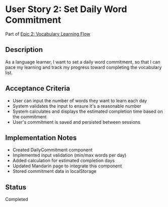 # User Story 2: Set Daily Word Commitment

Part of [Epic 2: Vocabulary Learning Flow](../epic-2-vocabulary-learning-flow.md)

## Description

As a language learner, I want to set a daily word commitment, so that I can pace my learning and track my progress toward completing the vocabulary list.

## Acceptance Criteria

- User can input the number of words they want to learn each day
- System validates the input to ensure it's a reasonable number
- System calculates and displays the estimated completion time based on the commitment
- User's commitment is saved and persisted between sessions

## Implementation Notes

- Created DailyCommitment component
- Implemented input validation (min/max words per day)
- Added calculation for estimated completion days
- Updated Mandarin page to integrate this component
- Stored commitment data in localStorage

## Status

Completed

